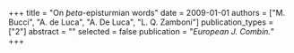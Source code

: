 +++
title = "On $þeta$-episturmian words"
date = 2009-01-01
authors = ["M. Bucci", "A. de Luca", "A. De Luca", "L. Q. Zamboni"]
publication_types = ["2"]
abstract = ""
selected = false
publication = "*European J. Combin.*"
+++

